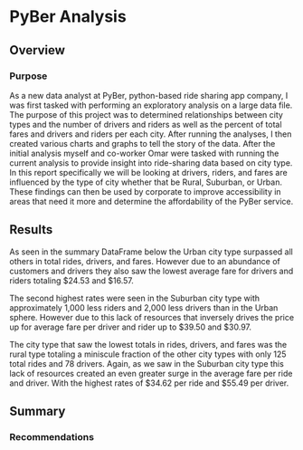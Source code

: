 # PyBer Analysis
## Overview
### Purpose
As a new data analyst at PyBer, python-based ride sharing app company, I was first tasked with performing an exploratory analysis on a large data file. The purpose of this project was to determined relationships between city types and the number of drivers and riders as well as the percent of total fares and drivers and riders per each city. After running the analyses, I then created various charts and graphs to tell the story of the data. After the initial analysis myself and co-worker Omar were tasked with running the current analysis to provide insight into ride-sharing data based on city type. In this report specifically we will be looking at drivers, riders, and fares are influenced by the type of city whether that be Rural, Suburban, or Urban. These findings can then be used by corporate to improve accessibility in areas that need it more and determine the affordability of the PyBer service. 
## Results
As seen in the summary DataFrame below the Urban city type surpassed all others in total rides, drivers, and fares. However due to an abundance of customers and drivers they also saw the lowest average fare for drivers and riders totaling $24.53 and $16.57.  

The second highest rates were seen in the Suburban city type with approximately 1,000 less riders and 2,000 less drivers than in the Urban sphere. However due to this lack of resources that inversely drives the price up for average fare per driver and rider up to $39.50 and $30.97. 

The city type that saw the lowest totals in rides, drivers, and fares was the rural type totaling a miniscule fraction of the other city types with only 125 total rides and 78 drivers. Again, as we saw in the Suburban city type this lack of resources created an even greater surge in the average fare per ride and driver. With the highest rates of $34.62 per ride and $55.49 per driver. 

## Summary
### Recommendations
